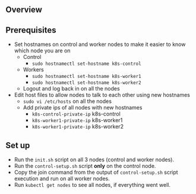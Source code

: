 ## Overview

## Prerequisites
- Set hostnames on control and worker nodes to make it easier to know which node you are on
   - Control
      - `sudo hostnamectl set-hostname k8s-control`
   - Workers
     - `sudo hostnamectl set-hostname k8s-worker1`
     - `sudo hostnamectl set-hostname k8s-worker2`
   - Logout and log back in on all the nodes
-  Edit host files to allow nodes to talk to each other using new hostnames
   - `sudo vi /etc/hosts` on all the nodes
   - Add private ips of all nodes with new hostnames
     - `k8s-control-private-ip` k8s-control
     - `k8s-worker1-private-ip` k8s-worker1
     - `k8s-worker1-private-ip` k8s-worker2

## Set up
- Run the `init.sh` script on all 3 nodes (control and worker nodes).
- Run the `control-setup.sh` script **only** on the control node.
- Copy the join command from the output of `control-setup.sh` script execution and run on all worker nodes.
- Run `kubectl get nodes` to see all nodes, if everything went well.
